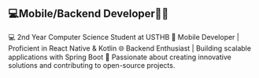 ## 💻Mobile/Backend Developer🧑‍🎨

💻 2nd Year Computer Science Student at USTHB
📱 Mobile Developer | Proficient in React Native & Kotlin
🌐 Backend Enthusiast | Building scalable applications with Spring Boot
🚀 Passionate about creating innovative solutions and contributing to open-source projects.


<!--
**mohanddo/mohanddo** is a ✨ _special_ ✨ repository because its `README.md` (this file) appears on your GitHub profile.

Here are some ideas to get you started:

- 🔭 I’m currently working on ...
- 🌱 I’m currently learning ...
- 👯 I’m looking to collaborate on ...
- 🤔 I’m looking for help with ...
- 💬 Ask me about ...
- 📫 How to reach me: ...
- 😄 Pronouns: ...
- ⚡ Fun fact: ...
-->
